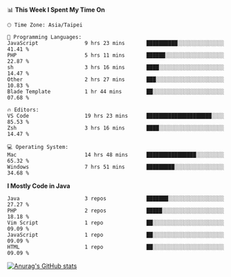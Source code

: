 <!--
<table>
  <tr>
    <td>
      <img src="./devcard.svg" alt="A dev card" width="400" hight="100%">
    </td>
    <td>
      <p>### Hi there 👋</p>
      <p>**treevel/treevel** is a ✨ _special_ ✨ repository because its `README.md` (this file) appears on your GitHub profile.</p>
      <p>Here are some ideas to get you started:</p>
      <p>- 🔭 I’m currently working on ...</p>
      <p>- 🌱 I’m currently learning ...</p>
      <p>- 👯 I’m looking to collaborate on ...</p>
      <p>- 🤔 I’m looking for help with ...</p>
      <p>- 💬 Ask me about ...</p>
      <p>- 📫 How to reach me: ...</p>
      <p>- 😄 Pronouns: ...</p>
      <p>- ⚡ Fun fact: ...</p>
    </td>
  </tr>
</table>
-->

<!--START_SECTION:waka-->
📊 **This Week I Spent My Time On** 

```text
🕑︎ Time Zone: Asia/Taipei

💬 Programming Languages: 
JavaScript               9 hrs 23 mins       ██████████░░░░░░░░░░░░░░░   41.41 % 
PHP                      5 hrs 11 mins       ██████░░░░░░░░░░░░░░░░░░░   22.87 % 
sh                       3 hrs 16 mins       ████░░░░░░░░░░░░░░░░░░░░░   14.47 % 
Other                    2 hrs 27 mins       ███░░░░░░░░░░░░░░░░░░░░░░   10.83 % 
Blade Template           1 hr 44 mins        ██░░░░░░░░░░░░░░░░░░░░░░░   07.68 % 

🔥 Editors: 
VS Code                  19 hrs 23 mins      █████████████████████░░░░   85.53 % 
Zsh                      3 hrs 16 mins       ████░░░░░░░░░░░░░░░░░░░░░   14.47 % 

💻 Operating System: 
Mac                      14 hrs 48 mins      ████████████████░░░░░░░░░   65.32 % 
Windows                  7 hrs 51 mins       █████████░░░░░░░░░░░░░░░░   34.68 % 
```

**I Mostly Code in Java** 

```text
Java                     3 repos             ███████░░░░░░░░░░░░░░░░░░   27.27 % 
PHP                      2 repos             █████░░░░░░░░░░░░░░░░░░░░   18.18 % 
Vim Script               1 repo              ██░░░░░░░░░░░░░░░░░░░░░░░   09.09 % 
JavaScript               1 repo              ██░░░░░░░░░░░░░░░░░░░░░░░   09.09 % 
HTML                     1 repo              ██░░░░░░░░░░░░░░░░░░░░░░░   09.09 % 
```




<!--END_SECTION:waka-->

<!-- GitHub Stats Card-->
[![Anurag's GitHub stats](https://github-readme-stats.vercel.app/api?username=treevel&show_icons=true&theme=monokai&count_private=true)](https://github.com/anuraghazra/github-readme-stats)
